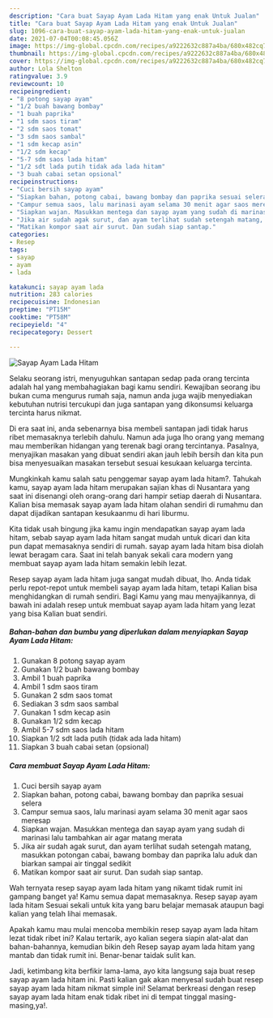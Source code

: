 ```yaml
---
description: "Cara buat Sayap Ayam Lada Hitam yang enak Untuk Jualan"
title: "Cara buat Sayap Ayam Lada Hitam yang enak Untuk Jualan"
slug: 1096-cara-buat-sayap-ayam-lada-hitam-yang-enak-untuk-jualan
date: 2021-07-04T00:08:45.056Z
image: https://img-global.cpcdn.com/recipes/a9222632c887a4ba/680x482cq70/sayap-ayam-lada-hitam-foto-resep-utama.jpg
thumbnail: https://img-global.cpcdn.com/recipes/a9222632c887a4ba/680x482cq70/sayap-ayam-lada-hitam-foto-resep-utama.jpg
cover: https://img-global.cpcdn.com/recipes/a9222632c887a4ba/680x482cq70/sayap-ayam-lada-hitam-foto-resep-utama.jpg
author: Lola Shelton
ratingvalue: 3.9
reviewcount: 10
recipeingredient:
- "8 potong sayap ayam"
- "1/2 buah bawang bombay"
- "1 buah paprika"
- "1 sdm saos tiram"
- "2 sdm saos tomat"
- "3 sdm saos sambal"
- "1 sdm kecap asin"
- "1/2 sdm kecap"
- "5-7 sdm saos lada hitam"
- "1/2 sdt lada putih tidak ada lada hitam"
- "3 buah cabai setan opsional"
recipeinstructions:
- "Cuci bersih sayap ayam"
- "Siapkan bahan, potong cabai, bawang bombay dan paprika sesuai selera"
- "Campur semua saos, lalu marinasi ayam selama 30 menit agar saos meresap"
- "Siapkan wajan. Masukkan mentega dan sayap ayam yang sudah di marinasi lalu tambahkan air agar matang merata"
- "Jika air sudah agak surut, dan ayam terlihat sudah setengah matang, masukkan potongan cabai, bawang bombay dan paprika lalu aduk dan biarkan sampai air tinggal sedikit"
- "Matikan kompor saat air surut. Dan sudah siap santap."
categories:
- Resep
tags:
- sayap
- ayam
- lada

katakunci: sayap ayam lada 
nutrition: 283 calories
recipecuisine: Indonesian
preptime: "PT15M"
cooktime: "PT58M"
recipeyield: "4"
recipecategory: Dessert

---
```



![Sayap Ayam Lada Hitam](https://img-global.cpcdn.com/recipes/a9222632c887a4ba/680x482cq70/sayap-ayam-lada-hitam-foto-resep-utama.jpg)

Selaku seorang istri, menyuguhkan santapan sedap pada orang tercinta adalah hal yang membahagiakan bagi kamu sendiri. Kewajiban seorang ibu bukan cuma mengurus rumah saja, namun anda juga wajib menyediakan kebutuhan nutrisi tercukupi dan juga santapan yang dikonsumsi keluarga tercinta harus nikmat.

Di era  saat ini, anda sebenarnya bisa membeli santapan jadi tidak harus ribet memasaknya terlebih dahulu. Namun ada juga lho orang yang memang mau memberikan hidangan yang terenak bagi orang tercintanya. Pasalnya, menyajikan masakan yang dibuat sendiri akan jauh lebih bersih dan kita pun bisa menyesuaikan masakan tersebut sesuai kesukaan keluarga tercinta. 



Mungkinkah kamu salah satu penggemar sayap ayam lada hitam?. Tahukah kamu, sayap ayam lada hitam merupakan sajian khas di Nusantara yang saat ini disenangi oleh orang-orang dari hampir setiap daerah di Nusantara. Kalian bisa memasak sayap ayam lada hitam olahan sendiri di rumahmu dan dapat dijadikan santapan kesukaanmu di hari liburmu.

Kita tidak usah bingung jika kamu ingin mendapatkan sayap ayam lada hitam, sebab sayap ayam lada hitam sangat mudah untuk dicari dan kita pun dapat memasaknya sendiri di rumah. sayap ayam lada hitam bisa diolah lewat beragam cara. Saat ini telah banyak sekali cara modern yang membuat sayap ayam lada hitam semakin lebih lezat.

Resep sayap ayam lada hitam juga sangat mudah dibuat, lho. Anda tidak perlu repot-repot untuk membeli sayap ayam lada hitam, tetapi Kalian bisa menghidangkan di rumah sendiri. Bagi Kamu yang mau menyajikannya, di bawah ini adalah resep untuk membuat sayap ayam lada hitam yang lezat yang bisa Kalian buat sendiri.

<!--inarticleads1-->

##### Bahan-bahan dan bumbu yang diperlukan dalam menyiapkan Sayap Ayam Lada Hitam:

1. Gunakan 8 potong sayap ayam
1. Gunakan 1/2 buah bawang bombay
1. Ambil 1 buah paprika
1. Ambil 1 sdm saos tiram
1. Gunakan 2 sdm saos tomat
1. Sediakan 3 sdm saos sambal
1. Gunakan 1 sdm kecap asin
1. Gunakan 1/2 sdm kecap
1. Ambil 5-7 sdm saos lada hitam
1. Siapkan 1/2 sdt lada putih (tidak ada lada hitam)
1. Siapkan 3 buah cabai setan (opsional)




<!--inarticleads2-->

##### Cara membuat Sayap Ayam Lada Hitam:

1. Cuci bersih sayap ayam
1. Siapkan bahan, potong cabai, bawang bombay dan paprika sesuai selera
1. Campur semua saos, lalu marinasi ayam selama 30 menit agar saos meresap
1. Siapkan wajan. Masukkan mentega dan sayap ayam yang sudah di marinasi lalu tambahkan air agar matang merata
1. Jika air sudah agak surut, dan ayam terlihat sudah setengah matang, masukkan potongan cabai, bawang bombay dan paprika lalu aduk dan biarkan sampai air tinggal sedikit
1. Matikan kompor saat air surut. Dan sudah siap santap.




Wah ternyata resep sayap ayam lada hitam yang nikamt tidak rumit ini gampang banget ya! Kamu semua dapat memasaknya. Resep sayap ayam lada hitam Sesuai sekali untuk kita yang baru belajar memasak ataupun bagi kalian yang telah lihai memasak.

Apakah kamu mau mulai mencoba membikin resep sayap ayam lada hitam lezat tidak ribet ini? Kalau tertarik, ayo kalian segera siapin alat-alat dan bahan-bahannya, kemudian bikin deh Resep sayap ayam lada hitam yang mantab dan tidak rumit ini. Benar-benar taidak sulit kan. 

Jadi, ketimbang kita berfikir lama-lama, ayo kita langsung saja buat resep sayap ayam lada hitam ini. Pasti kalian gak akan menyesal sudah buat resep sayap ayam lada hitam nikmat simple ini! Selamat berkreasi dengan resep sayap ayam lada hitam enak tidak ribet ini di tempat tinggal masing-masing,ya!.

